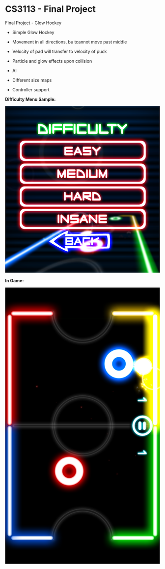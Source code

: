 ﻿CS3113 - Final Project
=========

Final Project - Glow Hockey

  * Simple Glow Hockey

  * Movement in all directions, bu tcannot move past middle

  * Velocity of pad will transfer to velocity of puck

  * Particle and glow effects upon collision

  * AI

  * Different size maps

  * Controller support

**Difficulty Menu Sample:**

![Alt text](https://github.com/wheressswaldo/CS3113/blob/master/Final%20Project/1.png?raw=true "Menu")

**In Game:**

![Alt text](https://github.com/wheressswaldo/CS3113/blob/master/Final%20Project/2.png?raw=true "Game")

